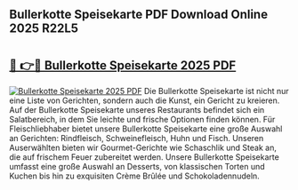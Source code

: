 ## Bullerkotte Speisekarte PDF Download Online 2025 R22L5

# <h2><a href="http://gc79yg8.nevu.top/?p=Bullerkotte+Speisekarte">🔗 👉🔴 Bullerkotte Speisekarte 2025 PDF</a></h2>

[![Bullerkotte Speisekarte 2025 PDF](https://i.imgur.com/dBaPXMq.png)](http://gc79yg8.nevu.top/?p=Bullerkotte+Speisekarte)
Die Bullerkotte Speisekarte ist nicht nur eine Liste von Gerichten, sondern auch die Kunst, ein Gericht zu kreieren. Auf der Bullerkotte Speisekarte unseres Restaurants befindet sich ein Salatbereich, in dem Sie leichte und frische Optionen finden können. Für Fleischliebhaber bietet unsere Bullerkotte Speisekarte eine große Auswahl an Gerichten: Rindfleisch, Schweinefleisch, Huhn und Fisch. Unseren Auserwählten bieten wir Gourmet-Gerichte wie Schaschlik und Steak an, die auf frischem Feuer zubereitet werden. Unsere Bullerkotte Speisekarte umfasst eine große Auswahl an Desserts, von klassischen Torten und Kuchen bis hin zu exquisiten Crème Brûlée und Schokoladennudeln.
